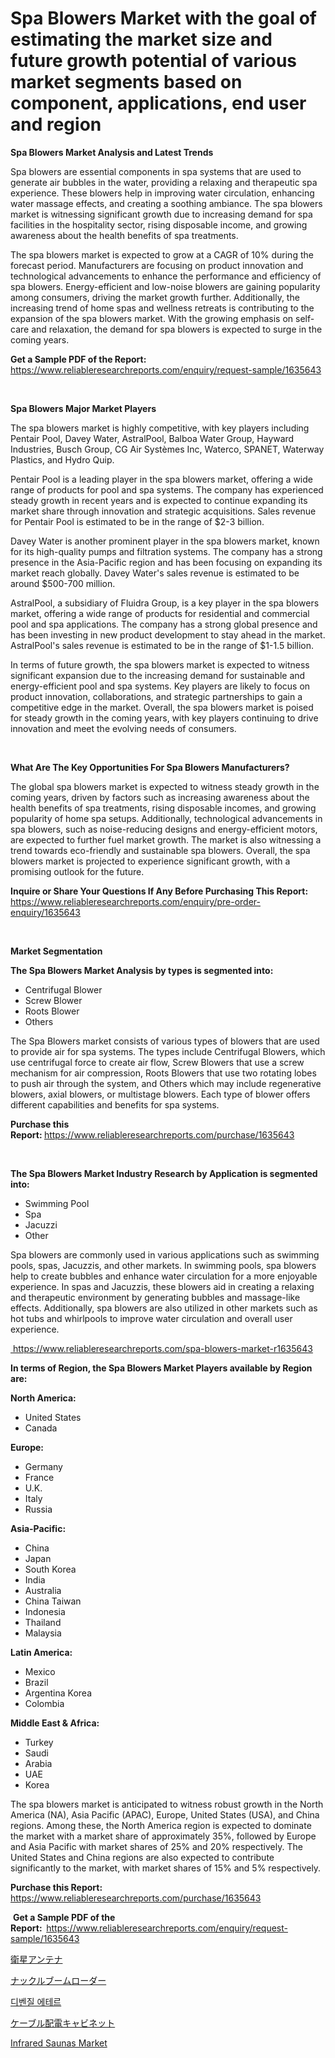 <p><h1>Spa Blowers Market with the goal of estimating the market size and future growth potential of various market segments based on component, applications, end user and region</h1></p><p><strong>Spa Blowers Market Analysis and Latest Trends</strong></p>
<p><p>Spa blowers are essential components in spa systems that are used to generate air bubbles in the water, providing a relaxing and therapeutic spa experience. These blowers help in improving water circulation, enhancing water massage effects, and creating a soothing ambiance. The spa blowers market is witnessing significant growth due to increasing demand for spa facilities in the hospitality sector, rising disposable income, and growing awareness about the health benefits of spa treatments. </p><p>The spa blowers market is expected to grow at a CAGR of 10% during the forecast period. Manufacturers are focusing on product innovation and technological advancements to enhance the performance and efficiency of spa blowers. Energy-efficient and low-noise blowers are gaining popularity among consumers, driving the market growth further. Additionally, the increasing trend of home spas and wellness retreats is contributing to the expansion of the spa blowers market. With the growing emphasis on self-care and relaxation, the demand for spa blowers is expected to surge in the coming years.</p></p>
<p><strong>Get a Sample PDF of the Report:&nbsp;</strong> <a href="https://www.reliableresearchreports.com/enquiry/request-sample/1635643">https://www.reliableresearchreports.com/enquiry/request-sample/1635643</a></p>
<p>&nbsp;</p>
<p><strong>Spa Blowers Major Market Players</strong></p>
<p><p>The spa blowers market is highly competitive, with key players including Pentair Pool, Davey Water, AstralPool, Balboa Water Group, Hayward Industries, Busch Group, CG Air Systèmes Inc, Waterco, SPANET, Waterway Plastics, and Hydro Quip. </p><p>Pentair Pool is a leading player in the spa blowers market, offering a wide range of products for pool and spa systems. The company has experienced steady growth in recent years and is expected to continue expanding its market share through innovation and strategic acquisitions. Sales revenue for Pentair Pool is estimated to be in the range of $2-3 billion.</p><p>Davey Water is another prominent player in the spa blowers market, known for its high-quality pumps and filtration systems. The company has a strong presence in the Asia-Pacific region and has been focusing on expanding its market reach globally. Davey Water's sales revenue is estimated to be around $500-700 million.</p><p>AstralPool, a subsidiary of Fluidra Group, is a key player in the spa blowers market, offering a wide range of products for residential and commercial pool and spa applications. The company has a strong global presence and has been investing in new product development to stay ahead in the market. AstralPool's sales revenue is estimated to be in the range of $1-1.5 billion.</p><p>In terms of future growth, the spa blowers market is expected to witness significant expansion due to the increasing demand for sustainable and energy-efficient pool and spa systems. Key players are likely to focus on product innovation, collaborations, and strategic partnerships to gain a competitive edge in the market. Overall, the spa blowers market is poised for steady growth in the coming years, with key players continuing to drive innovation and meet the evolving needs of consumers.</p></p>
<p>&nbsp;</p>
<p><strong>What Are The Key Opportunities For Spa Blowers Manufacturers?</strong></p>
<p><p>The global spa blowers market is expected to witness steady growth in the coming years, driven by factors such as increasing awareness about the health benefits of spa treatments, rising disposable incomes, and growing popularity of home spa setups. Additionally, technological advancements in spa blowers, such as noise-reducing designs and energy-efficient motors, are expected to further fuel market growth. The market is also witnessing a trend towards eco-friendly and sustainable spa blowers. Overall, the spa blowers market is projected to experience significant growth, with a promising outlook for the future.</p></p>
<p><strong>Inquire or Share Your Questions If Any Before Purchasing This Report:</strong> <a href="https://www.reliableresearchreports.com/enquiry/pre-order-enquiry/1635643">https://www.reliableresearchreports.com/enquiry/pre-order-enquiry/1635643</a></p>
<p>&nbsp;</p>
<p><strong>Market Segmentation</strong></p>
<p><strong>The Spa Blowers Market Analysis by types is segmented into:</strong></p>
<p><ul><li>Centrifugal Blower</li><li>Screw Blower</li><li>Roots Blower</li><li>Others</li></ul></p>
<p><p>The Spa Blowers market consists of various types of blowers that are used to provide air for spa systems. The types include Centrifugal Blowers, which use centrifugal force to create air flow, Screw Blowers that use a screw mechanism for air compression, Roots Blowers that use two rotating lobes to push air through the system, and Others which may include regenerative blowers, axial blowers, or multistage blowers. Each type of blower offers different capabilities and benefits for spa systems.</p></p>
<p><strong>Purchase this Report:&nbsp;</strong><a href="https://www.reliableresearchreports.com/purchase/1635643">https://www.reliableresearchreports.com/purchase/1635643</a></p>
<p>&nbsp;</p>
<p><strong>The Spa Blowers Market Industry Research by Application is segmented into:</strong></p>
<p><ul><li>Swimming Pool</li><li>Spa</li><li>Jacuzzi</li><li>Other</li></ul></p>
<p><p>Spa blowers are commonly used in various applications such as swimming pools, spas, Jacuzzis, and other markets. In swimming pools, spa blowers help to create bubbles and enhance water circulation for a more enjoyable experience. In spas and Jacuzzis, these blowers aid in creating a relaxing and therapeutic environment by generating bubbles and massage-like effects. Additionally, spa blowers are also utilized in other markets such as hot tubs and whirlpools to improve water circulation and overall user experience.</p></p>
<p><a href="https://www.reliableresearchreports.com/spa-blowers-market-r1635643">&nbsp;https://www.reliableresearchreports.com/spa-blowers-market-r1635643</a></p>
<p><strong>In terms of Region, the Spa Blowers Market Players available by Region are:</strong></p>
<p>
    <p> <strong> North America: </strong>
        <ul>
            <li>United States</li>
            <li>Canada</li>
        </ul>
        </p> 
    <p> <strong> Europe: </strong>
        <ul>
            <li>Germany</li>
            <li>France</li>
            <li>U.K.</li>
            <li>Italy</li>
            <li>Russia</li>
        </ul>
        </p> 
    <p> <strong> Asia-Pacific: </strong>
        <ul>
            <li>China</li>
            <li>Japan</li>
            <li>South Korea</li>
            <li>India</li>
            <li>Australia</li>
            <li>China Taiwan</li>
            <li>Indonesia</li>
            <li>Thailand</li>
            <li>Malaysia</li>
        </ul>
        </p> 
    <p> <strong> Latin America: </strong>
        <ul>
            <li>Mexico</li>
            <li>Brazil</li>
            <li>Argentina Korea</li>
            <li>Colombia</li>
        </ul>
        </p> 
    <p> <strong> Middle East & Africa: </strong>
        <ul>
            <li>Turkey</li>
            <li>Saudi</li>
            <li>Arabia</li>
            <li>UAE</li>
            <li>Korea</li>
        </ul>
    </p>
    </p>
<p><p>The spa blowers market is anticipated to witness robust growth in the North America (NA), Asia Pacific (APAC), Europe, United States (USA), and China regions. Among these, the North America region is expected to dominate the market with a market share of approximately 35%, followed by Europe and Asia Pacific with market shares of 25% and 20% respectively. The United States and China regions are also expected to contribute significantly to the market, with market shares of 15% and 5% respectively.</p></p>
<p><strong>Purchase this Report: </strong><a href="https://www.reliableresearchreports.com/purchase/1635643">https://www.reliableresearchreports.com/purchase/1635643</a></p>
<p>&nbsp;<strong>Get a Sample PDF of the Report:&nbsp;&nbsp;</strong><a href="https://www.reliableresearchreports.com/enquiry/request-sample/1635643">https://www.reliableresearchreports.com/enquiry/request-sample/1635643</a></p>
<p><strong></strong></p>
<p><p><a href="https://github.com/marbadji/Market-Research-Report-List-1/blob/main/406116027341.md">衛星アンテナ</a></p><p><a href="https://medium.com/@lewis15david/%E3%83%8A%E3%83%83%E3%82%AF%E3%83%AB%E3%83%96%E3%83%BC%E3%83%A0%E3%83%AD%E3%83%BC%E3%83%80%E3%83%BC%E5%B8%82%E5%A0%B4%E8%A6%8F%E6%A8%A1-%E5%B8%82%E5%A0%B4%E5%8B%95%E5%90%91%E3%81%A8%E5%B8%82%E5%A0%B4%E4%BA%88%E6%B8%AC-2024%E5%B9%B4%E3%81%8B%E3%82%892031%E5%B9%B4-74238a56cedb">ナックルブームローダー</a></p><p><a href="https://medium.com/@davionolson1/%EB%8B%A4%EC%9D%B4%EB%B2%A4%EC%A7%88%EC%97%90%ED%85%8C%EB%A5%B4-%EC%8B%9C%EC%9E%A5-%EA%B7%9C%EB%AA%A8-cagr-%ED%8A%B8%EB%A0%8C%EB%93%9C-2024-2030-afd2eb0c1c99">디벤질 에테르</a></p><p><a href="https://medium.com/@r.aspinall_32685/%E3%82%B1%E3%83%BC%E3%83%96%E3%83%AB%E9%85%8D%E4%BF%A1%E3%82%AD%E3%83%A3%E3%83%93%E3%83%8D%E3%83%83%E3%83%88%E5%B8%82%E5%A0%B4%E5%88%86%E6%9E%90-%E3%81%9D%E3%81%AEcagr-%E5%B8%82%E5%A0%B4%E3%82%BB%E3%82%B0%E3%83%A1%E3%83%B3%E3%83%86%E3%83%BC%E3%82%B7%E3%83%A7%E3%83%B3-%E3%81%8A%E3%82%88%E3%81%B3%E3%82%B0%E3%83%AD%E3%83%BC%E3%83%90%E3%83%AB%E6%A5%AD%E7%95%8C%E6%A6%82%E8%A6%81-8404e56d0d01">ケーブル配電キャビネット</a></p><p><a href="https://github.com/mancsybtousav/Market-Research-Report-List-2/blob/main/infrared-saunas-market.md">Infrared Saunas Market</a></p></p>